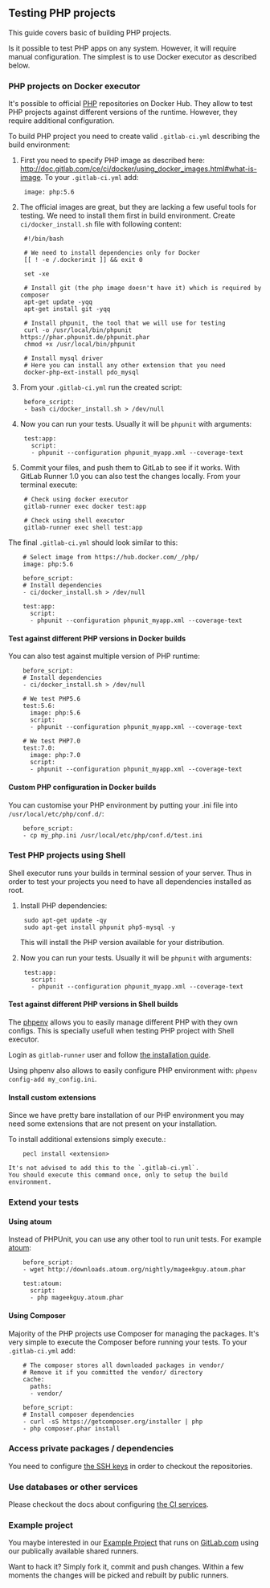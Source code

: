 ## Testing PHP projects

This guide covers basic of building PHP projects.

Is it possible to test PHP apps on any system.
However, it will require manual configuration.
The simplest is to use Docker executor as described below.

### PHP projects on Docker executor
It's possible to official [PHP](https://hub.docker.com/_/php/) repositories on Docker Hub.
They allow to test PHP projects against different versions of the runtime.
However, they require additional configuration.

To build PHP project you need to create valid `.gitlab-ci.yml` describing the build environment:
1. First you need to specify PHP image as described here: http://doc.gitlab.com/ce/ci/docker/using_docker_images.html#what-is-image. To your `.gitlab-ci.yml` add:

		image: php:5.6

2. The official images are great, but they are lacking a few useful tools for testing. We need to install them first in build environment. Create `ci/docker_install.sh` file with following content:

		#!/bin/bash

		# We need to install dependencies only for Docker
		[[ ! -e /.dockerinit ]] && exit 0

		set -xe

		# Install git (the php image doesn't have it) which is required by composer
		apt-get update -yqq
		apt-get install git -yqq

		# Install phpunit, the tool that we will use for testing
		curl -o /usr/local/bin/phpunit https://phar.phpunit.de/phpunit.phar
		chmod +x /usr/local/bin/phpunit

		# Install mysql driver
		# Here you can install any other extension that you need
		docker-php-ext-install pdo_mysql

3. From your `.gitlab-ci.yml` run the created script:

		before_script:
		- bash ci/docker_install.sh > /dev/null

4. Now you can run your tests. Usually it will be `phpunit` with arguments:

		test:app:
		  script:
		  - phpunit --configuration phpunit_myapp.xml --coverage-text

5. Commit your files, and push them to GitLab to see if it works. With GitLab Runner 1.0 you can also test the changes locally. From your terminal execute:

		# Check using docker executor
		gitlab-runner exec docker test:app

		# Check using shell executor
		gitlab-runner exec shell test:app

The final `.gitlab-ci.yml` should look similar to this:

		# Select image from https://hub.docker.com/_/php/
		image: php:5.6

		before_script:
		# Install dependencies
		- ci/docker_install.sh > /dev/null

		test:app:
		  script:
		  - phpunit --configuration phpunit_myapp.xml --coverage-text

#### Test against different PHP versions in Docker builds

You can also test against multiple version of PHP runtime:

		before_script:
		# Install dependencies
		- ci/docker_install.sh > /dev/null

		# We test PHP5.6
		test:5.6:
		  image: php:5.6
		  script:
		  - phpunit --configuration phpunit_myapp.xml --coverage-text

		# We test PHP7.0
		test:7.0:
		  image: php:7.0
		  script:
		  - phpunit --configuration phpunit_myapp.xml --coverage-text

#### Custom PHP configuration in Docker builds

You can customise your PHP environment by putting your .ini file into `/usr/local/etc/php/conf.d/`:

		before_script:
		- cp my_php.ini /usr/local/etc/php/conf.d/test.ini

### Test PHP projects using Shell

Shell executor runs your builds in terminal session of your server. Thus in order to test your projects you need to have all dependencies installed as root.

1. Install PHP dependencies:

		sudo apt-get update -qy
		sudo apt-get install phpunit php5-mysql -y

	This will install the PHP version available for your distribution.

2. Now you can run your tests. Usually it will be `phpunit` with arguments:

		test:app:
		  script:
		  - phpunit --configuration phpunit_myapp.xml --coverage-text

#### Test against different PHP versions in Shell builds

The [phpenv](https://github.com/phpenv/phpenv) allows you to easily manage different PHP with they own configs.
This is specially usefull when testing PHP project with Shell executor.

Login as `gitlab-runner` user and follow [the installation guide](https://github.com/phpenv/phpenv#installation).

Using phpenv also allows to easily configure PHP environment with: `phpenv config-add my_config.ini`.

#### Install custom extensions

Since we have pretty bare installation of our PHP environment you may need some extensions that are not present on your installation.

To install additional extensions simply execute.:

		pecl install <extension>

	It's not advised to add this to the `.gitlab-ci.yml`.
	You should execute this command once, only to setup the build environment.

### Extend your tests

#### Using atoum

Instead of PHPUnit, you can use any other tool to run unit tests. For example [atoum](https://github.com/atoum/atoum):

		before_script:
		- wget http://downloads.atoum.org/nightly/mageekguy.atoum.phar

		test:atoum:
		  script:
		  - php mageekguy.atoum.phar

#### Using Composer

Majority of the PHP projects use Composer for managing the packages.
It's very simple to execute the Composer before running your tests.
To your `.gitlab-ci.yml` add:

		# The composer stores all downloaded packages in vendor/
		# Remove it if you committed the vendor/ directory
		cache:
		  paths:
		  - vendor/

		before_script:
		# Install composer dependencies
		- curl -sS https://getcomposer.org/installer | php
		- php composer.phar install

### Access private packages / dependencies

You need to configure [the SSH keys](../ssh_keys/README.md) in order to checkout the repositories.

### Use databases or other services

Please checkout the docs about configuring [the CI services](../services/README.md).

### Example project

You maybe interested in our [Example Project](https://gitlab.com/gitlab-examples/php) that runs on [GitLab.com](https://gitlab.com) using our publically available shared runners.

Want to hack it? Simply fork it, commit and push changes. Within a few moments the changes will be picked and rebuilt by public runners.
